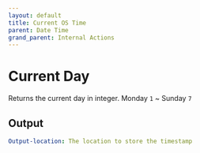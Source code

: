 ```yaml
---
layout: default
title: Current OS Time
parent: Date Time
grand_parent: Internal Actions
---
```

# Current Day
Returns the current day in integer.  Monday `1` ~ Sunday `7`

## Output
```yaml
Output-location: The location to store the timestamp
```
